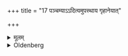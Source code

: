 +++
title = "17 पञ्चम्याऽऽदित्यमुपस्थाय गृहानेयात्"

+++

<details><summary>मूलम्</summary>

पञ्चम्याऽऽदित्यमुपस्थाय गृहानेयात् १७
</details>

<details><summary>Oldenberg</summary>

18. Having worshipped the sun with the fifth, let him return home.
</details>
